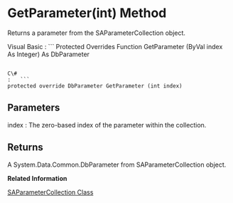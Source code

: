 <!-- loio3c1cba816c5f1014afd7f3a1bfad0c77 -->

# GetParameter\(int\) Method

Returns a parameter from the SAParameterCollection object.



Visual Basic
:   ```
Protected Overrides Function GetParameter (ByVal index As Integer) As DbParameter
```

C\#
:   ```
protected override DbParameter GetParameter (int index)
```



## Parameters

index
:   The zero-based index of the parameter within the collection.



## Returns

A System.Data.Common.DbParameter from SAParameterCollection object.

**Related Information**  


[SAParameterCollection Class](saparametercollection-class-3c1d81e.md "Represents all parameters to an SACommand object and, optionally, their mapping to a DataSet column.")

